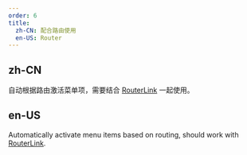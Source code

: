 ```yaml
---
order: 6
title:
  zh-CN: 配合路由使用
  en-US: Router
---
```


## zh-CN

自动根据路由激活菜单项，需要结合 [RouterLink](https://angular.cn/api/router/RouterLink) 一起使用。

## en-US

Automatically activate menu items based on routing, should work with [RouterLink](https://angular.dev/api/router/RouterLink).
